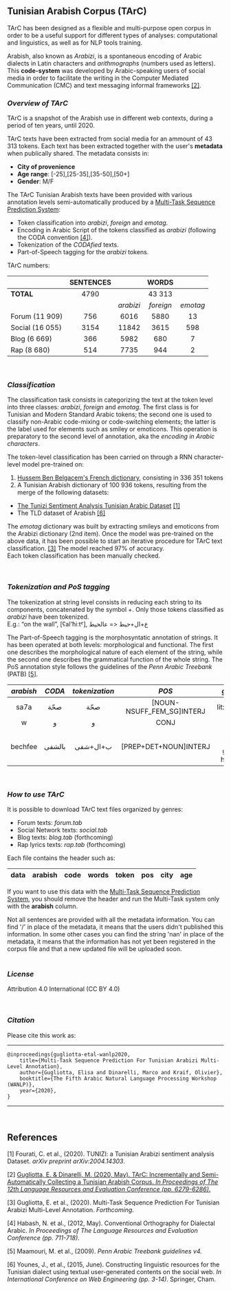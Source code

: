 ## Tunisian Arabish Corpus (TArC)

TArC has been designed as a flexible and multi-purpose open corpus in order to be a useful support for different types of analyses: computational and linguistics, as well as for NLP tools training. 

Arabish, also known as *Arabizi*, is a spontaneous encoding of Arabic dialects in Latin characters and *arithmographs* (numbers used as letters). This **code-system** was developed by Arabic-speaking users of social media in order to facilitate the writing in the Computer Mediated Communication (CMC) and text messaging informal frameworks [[2]](#2).

<!-- - TArC is thus the result of a multidisciplinary work with a hybrid approach based on : 
* dialectological research questions 
* corpus linguistic criteria 
  * Text mode: informal writing 
  * Text *genre*: social media (forums, blogs, social network, rap lyric) 
  * Domain: CMC
  * Language: Tunisian encoded in Arabish
  * Location & Publication date: extracted together with the texts metadata
* deep learning techniques  -->

### *Overview of TArC*

TArC is a snapshot of the Arabish use in different web contexts, during a period of ten years, until 2020. 

TArC texts have been  extracted from social media for an ammount of 43 313 tokens. Each text has been extracted together with the user's **metadata** when publically shared. 
The metadata consists in: 
* **City of provenience**
* **Age range**: [-25],[25-35],[35-50],[50+]
* **Gender**: M/F 

The TArC Tunisian Arabish texts have been provided with various annotation levels semi-automatically produced by a [Multi-Task Sequence Prediction System](https://gricad-gitlab.univ-grenoble-alpes.fr/dinarelm/tarc-multi-task-system): 

* Token classification into *arabizi*, *foreign* and *emotag*. 
* Encoding in Arabic Script of the tokens classified as *arabizi* (following the CODA convention [[4]](#4)).
* Tokenization of the *CODAfied* texts.
* Part-of-Speech tagging for the *arabizi* tokens.

TArC numbers:

|               |**SENTENCES**|         |**WORDS**|         |
|:--------------|:-----------:|:-------:|:-------:|:-------:|
|**TOTAL**      |   4790      |         |  43 313 |         |
|               |             |*arabizi*|*foreign*|*emotag* |
|Forum (11 909) | 756         |6016     |5880     |13       |
|Social (16 055)| 3154        |11842    |3615     |598      |
|Blog (6 669)   | 366         |5982     |680      |7        |
|Rap (8 680)    | 514         |7735     |944      |2        |

<br />

### *Classification* 
<!-- classificationRepositiryWhenThereWillBeOne -->
The classification task consists in categorizing the text at the token level into three classes: *arabizi*, *foreign* and *emotag*. The first class is for Tunisian and Modern Standard Arabic tokens; the second one is used to classify non-Arabic code-mixing or code-switching elements; the latter is the label used for elements such as smiley or emoticons. This operation is preparatory to the second level of annotation, aka the *encoding in Arabic characters*.

The token-level classification has been carried on through a RNN character-level model pre-trained on: 
1.    [Hussem Ben Belgacem's French dictionary](https://github.com/hbenbel/French-Dictionary), consisting in 336 351 tokens
2.    A Tunisian Arabish dictionary of 100 936 tokens, resulting from the merge of the following datasets: 
* [The Tunizi Sentiment Analysis Tunisian Arabic Dataset](https://github.com/chaymafourati/TUNIZI-Sentiment-Analysis-Tunisian-Arabizi-Dataset) [[1]](#1)  
* The TLD dataset of Arabish [[6]](#6)

The *emotag* dictionary was built by extracting smileys and emoticons from the Arabizi dictionary (2nd item).
Once the model was pre-trained on the above data, it has been possible to start an iterative procedure for TArC text classification. [[3]](#3) The model reached 97% of accuracy.   
Each token classification has been manually checked. 


<br />

### *Tokenization and PoS tagging*
The tokenization at string level consists in reducing each string to its components, concatenated by the symbol +. Only those tokens classified as *arabizi* have been tokenized.
<br />
E.g.: “on the wall”, [ʕal'ħiːtˤ], ع+ال+حيط <= عالحيط

The Part-of-Speech tagging is the morphosyntatic annotation of strings. It has been operated at both levels: morphological and functional. The first one describes the morphological nature of each element of the string, while the second one describes the grammatical function of the whole string. 
The PoS annotation style follows the guidelines of the *Penn Arabic Treebank* (PATB) [[5]](#5). 

| *arabish* | *CODA* | *tokenization* | *POS*                    |*gloss*|
|:---------:|:------:|:--------------:|:------------------------:|:----:|
| sa7a	    |	صحّة      |  صحّة       |[NOUN-NSUFF_FEM_SG]INTERJ | lit:health |
| w	        |	و    |    و           |CONJ                      | and    |
| bechfee	|بالشفى |ب+ال+شفى         |[PREP+DET+NOUN]INTERJ     |  lit:to your good health |

<br />

### *How to use TArC*

It is possible to download TArC text files organized by genres: 

* Forum texts: *forum.tab*
* Social Network texts: *social.tab*
* Blog texts: *blog.tab* (forthcoming)
* Rap lyrics texts: *rap.tab* (forthcoming)

Each file contains the header such as: 


|data|arabish|code|words|token|pos|city|age|
|:--:|:-----:|:--:|:---:|:---:|:-:|:--:|:-:|

If you want to use this data with the [Multi-Task Sequence Prediction System](https://gricad-gitlab.univ-grenoble-alpes.fr/dinarelm/tarc-multi-task-system), you should remove the header and run the Multi-Task system only with the **arabish** column. 

Not all sentences are provided with all the metadata information. You can find '/' in place of the metadata, it means that the users didn't published this information. In some other cases you can find the string 'nan' in place of the metadata, it means that the information has not yet been registered in the corpus file and that a new updated file will be uploaded soon.  
<br />

### *License*

Attribution 4.0 International (CC BY 4.0) 

<br />

### *Citation* 

Please cite this work as: 

***

    @inproceedings{gugliotta-etal-wanlp2020, 
        title={Multi-Task Sequence Prediction For Tunisian Arabizi Multi-Level Annotation}, 
        author={Gugliotta, Elisa and Dinarelli, Marco and Kraif, Olivier}, 
        booktitle={The Fifth Arabic Natural Language Processing Workshop (WANLP)}, 
        year={2020},
    }

***


<br />

## References 

<a id="1">[1]<a/>
Fourati, C. et al., (2020). TUNIZI: a Tunisian Arabizi sentiment analysis Dataset. *arXiv preprint arXiv:2004.14303*.

<a id="2">[2]<a/>
[Gugliotta, E. & Dinarelli, M. (2020, May). TArC: Incrementally and Semi-Automatically Collecting a Tunisian Arabish Corpus. *In Proceedings of The 12th Language Resources and Evaluation Conference (pp. 6279-6286)*.](https://www.aclweb.org/anthology/2020.lrec-1.770/)

<a id="3">[3]<a/>
Gugliotta, E. et al., (2020). Multi-Task Sequence Prediction For Tunisian Arabizi Multi-Level Annotation. *Forthcoming*. 

<a id="4">[4]<a/>
Habash, N. et al., (2012, May). Conventional Orthography for Dialectal Arabic. *In Proceedings of The Language Resources and Evaluation Conference (pp. 711-718)*.

<a id="5">[5]<a/>
Maamouri, M. et al., (2009). *Penn Arabic Treebank guidelines v4.*

<a id="6">[6]<a/>
Younes, J., et al., (2015, June). Constructing linguistic resources for the Tunisian dialect using textual user-generated contents on the social web. *In International Conference on Web Engineering (pp. 3-14)*. Springer, Cham.